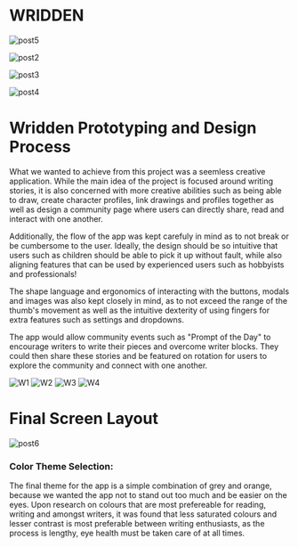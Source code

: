 # WRIDDEN

![post5](https://github.com/cremegon/wridden/assets/116914360/3594f84f-7bfc-4df8-8651-200bd8db5d44.jpg)

![post2](https://github.com/cremegon/wridden/assets/116914360/e1ee6ce8-8d59-4f91-89ce-4676ddcd3200.jpg)

![post3](https://github.com/cremegon/wridden/assets/116914360/6c1d0ac2-69c7-4a7a-91c2-edc8933d4e87.jpg)

![post4](https://github.com/cremegon/wridden/assets/116914360/6426b3d3-47f0-4412-b19a-3114872b4758.jpg)


# Wridden Prototyping and Design Process

What we wanted to achieve from this project was a seemless creative application. While the main idea of the project is focused around writing stories, it
is also concerned with more creative abilities such as being able to draw, create character profiles, link drawings and profiles together as well as 
design a community page where users can directly share, read and interact with one another. 

Additionally, the flow of the app was kept carefuly in mind as to not break or be cumbersome to the user. Ideally, the design should be so intuitive that users
such as children should be able to pick it up without fault, while also aligning features that can be used by experienced users such as hobbyists and professionals! 

The shape language and ergonomics of interacting with the buttons, modals and images was also kept closely in mind, as to not exceed the range of the thumb's movement
as well as the intuitive dexterity of using fingers for extra features such as settings and dropdowns. 

The app would allow community events such as "Prompt of the Day" to encourage writers to write their pieces and overcome writer blocks. They could then share 
these stories and be featured on rotation for users to explore the community and connect with one another. 

![W1](https://github.com/cremegon/wridden/assets/116914360/6ec4b1ab-bed0-46c4-9dd0-aa16ff4b76f9.jpg)
![W2](https://github.com/cremegon/wridden/assets/116914360/25ec6ff8-b705-4cdd-8b52-09f86c49c4ca.jpg)
![W3](https://github.com/cremegon/wridden/assets/116914360/200a72ed-b9a3-44b2-8025-64696c690acd.jpg)
![W4](https://github.com/cremegon/wridden/assets/116914360/9f9e99ed-42e4-4bec-97fc-91a9bf87385b.jpg)

# Final Screen Layout 

![post6](https://github.com/cremegon/wridden/assets/116914360/0caeb088-dc96-43d4-afbb-30a191d31b4a.jpg)

### Color Theme Selection: 

The final theme for the app is a simple combination of grey and orange, because we wanted the app not to stand out too much and be easier on the eyes.
Upon research on colours that are most prefereable for reading, writing and amongst writers, it was found that less saturated colours and lesser contrast is
most preferable between writing enthusiasts, as the process is lengthy, eye health must be taken care of at all times. 


